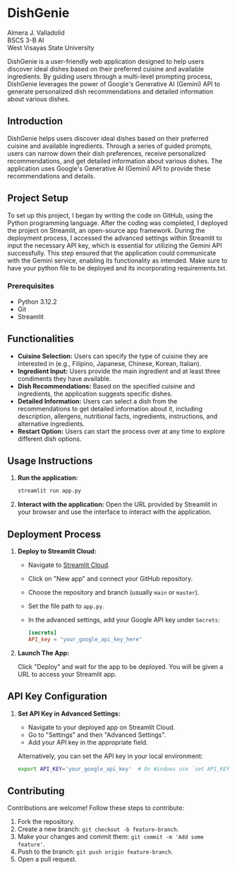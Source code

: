 # DishGenie

Almera J. Valladolid<br>
BSCS 3-B AI<br>
West Visayas State University

DishGenie is a user-friendly web application designed to help users discover ideal dishes based on their preferred cuisine and available ingredients. By guiding users through a multi-level prompting process, DishGenie leverages the power of Google's Generative AI (Gemini) API to generate personalized dish recommendations and detailed information about various dishes.

## Introduction

DishGenie helps users discover ideal dishes based on their preferred cuisine and available ingredients. Through a series of guided prompts, users can narrow down their dish preferences, receive personalized recommendations, and get detailed information about various dishes. The application uses Google's Generative AI (Gemini) API to provide these recommendations and details.

## Project Setup

To set up this project, I began by writing the code on GitHub, using the Python programming language. After the coding was completed, I deployed the project on Streamlit, an open-source app framework. During the deployment process, I accessed the advanced settings within Streamlit to input the necessary API key, which is essential for utilizing the Gemini API successfully. This step ensured that the application could communicate with the Gemini service, enabling its functionality as intended. Make sure to have your python file to be deployed and its incorporating requirements.txt.

### Prerequisites

- Python 3.12.2
- Git
- Streamlit

## Functionalities

- **Cuisine Selection:** Users can specify the type of cuisine they are interested in (e.g., Filipino, Japanese, Chinese, Korean, Italian).
- **Ingredient Input:** Users provide the main ingredient and at least three condiments they have available.
- **Dish Recommendations:** Based on the specified cuisine and ingredients, the application suggests specific dishes.
- **Detailed Information:** Users can select a dish from the recommendations to get detailed information about it, including description, allergens, nutritional facts, ingredients, instructions, and alternative ingredients.
- **Restart Option:** Users can start the process over at any time to explore different dish options.

## Usage Instructions

1. **Run the application:**

    ```bash
    streamlit run app.py
    ```

2. **Interact with the application:** Open the URL provided by Streamlit in your browser and use the interface to interact with the application.

## Deployment Process

1. **Deploy to Streamlit Cloud:**

    - Navigate to [Streamlit Cloud](https://share.streamlit.io/).
    - Click on "New app" and connect your GitHub repository.
    - Choose the repository and branch (usually `main` or `master`).
    - Set the file path to `app.py`.
    - In the advanced settings, add your Google API key under `Secrets`:

      ```toml
      [secrets]
      API_key = "your_google_api_key_here"
      ```

2. **Launch The App:**

   Click "Deploy" and wait for the app to be deployed. You will be given a URL to access your Streamlit app.

## API Key Configuration

1. **Set API Key in Advanced Settings:**

    - Navigate to your deployed app on Streamlit Cloud.
    - Go to "Settings" and then "Advanced Settings".
    - Add your API key in the appropriate field.

    Alternatively, you can set the API key in your local environment:

    ```bash
    export API_KEY='your_google_api_key'  # On Windows use `set API_KEY=your_google_api_key`
    ```

## Contributing

Contributions are welcome! Follow these steps to contribute:

1. Fork the repository.
2. Create a new branch: `git checkout -b feature-branch`.
3. Make your changes and commit them: `git commit -m 'Add some feature'`.
4. Push to the branch: `git push origin feature-branch`.
5. Open a pull request.
